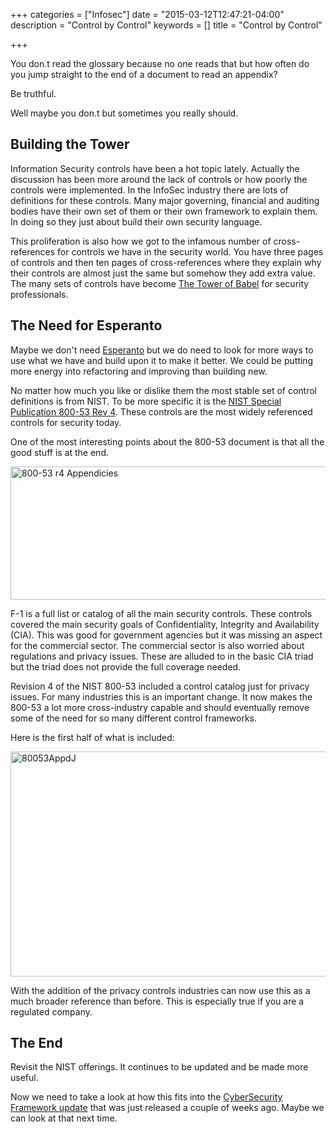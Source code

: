 +++
categories = ["Infosec"]
date = "2015-03-12T12:47:21-04:00"
description = "Control by Control"
keywords = []
title = "Control by Control"

+++

You don.t read the glossary because no one reads that but how often do you jump straight to the end of a document to read an appendix?

Be truthful.

Well maybe you don.t but sometimes you really should.

## Building the Tower

Information Security controls have been a hot topic lately. Actually the discussion has been more around the lack of controls or how poorly the controls were implemented. In the InfoSec industry there are lots of definitions for these controls. Many major governing, financial and auditing bodies have their own set of them or their own framework to explain them. In doing so they just about build their own security language.

This proliferation is also how we got to the infamous number of cross-references for controls we have in the security world. You have three pages of controls and then ten pages of cross-references where they explain why their controls are almost just the same but somehow they add extra value. The many sets of controls have become [The Tower of Babel][1] for security professionals.

## The Need for Esperanto

Maybe we don't need [Esperanto][2] but we do need to look for more ways to use what we have and build upon it to make it better. We could be putting more energy into refactoring and improving than building new.

No matter how much you like or dislike them the most stable set of control definitions is from NIST. To be more specific it is the [NIST Special Publication 800-53 Rev 4][3]. These controls are the most widely referenced controls for security today.

One of the most interesting points about the 800-53 document is that all the good stuff is at the end.

[<img src="http://www.secretchipmunk.com/wp-content/uploads/2013/11/80053Appd.png" alt="800-53 r4 Appendicies" width="590" height="213" class="alignnone size-full wp-image-221" />][4]

F-1 is a full list or catalog of all the main security controls. These controls covered the main security goals of Confidentiality, Integrity and Availability (CIA). This was good for government agencies but it was missing an aspect for the commercial sector. The commercial sector is also worried about regulations and privacy issues. These are alluded to in the basic CIA triad but the triad does not provide the full coverage needed.

Revision 4 of the NIST 800-53 included a control catalog just for privacy issues. For many industries this is an important change. It now makes the 800-53 a lot more cross-industry capable and should eventually remove some of the need for so many different control frameworks.

Here is the first half of what is included:

[<img src="http://www.secretchipmunk.com/wp-content/uploads/2013/11/80053AppdJ.png" alt="80053AppdJ" width="596" height="360" class="alignnone size-full wp-image-222" />][5]

With the addition of the privacy controls industries can now use this as a much broader reference than before. This is especially true if you are a regulated company.

## The End

Revisit the NIST offerings. It continues to be updated and be made more useful.

Now we need to take a look at how this fits into the [CyberSecurity Framework update][6] that was just released a couple of weeks ago. Maybe we can look at that next time.

 [1]: http://bit.ly/1enYeyv
 [2]: http://bit.ly/1fGwwAY
 [3]: http://1.usa.gov/1hg5DEy
 [4]: http://www.secretchipmunk.com/wp-content/uploads/2013/11/80053Appd.png
 [5]: http://www.secretchipmunk.com/wp-content/uploads/2013/11/80053AppdJ.png
 [6]: http://1.usa.gov/18ERiNh
